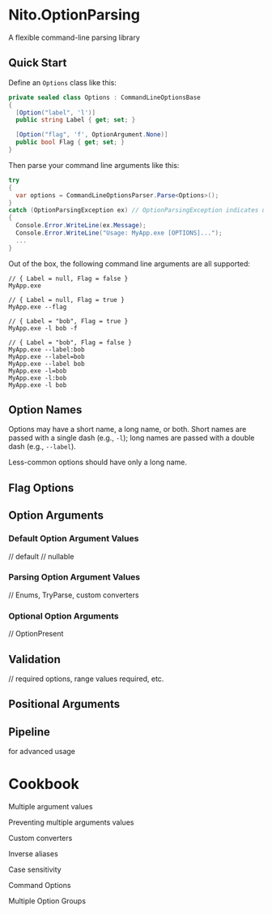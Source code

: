 # Nito.OptionParsing
A flexible command-line parsing library

## Quick Start

Define an `Options` class like this:

```C#
private sealed class Options : CommandLineOptionsBase
{
  [Option("label", 'l')]
  public string Label { get; set; }

  [Option("flag", 'f', OptionArgument.None)]
  public bool Flag { get; set; }
}
```

Then parse your command line arguments like this:

```C#
try
{
  var options = CommandLineOptionsParser.Parse<Options>();
}
catch (OptionParsingException ex) // OptionParsingException indicates user error
{
  Console.Error.WriteLine(ex.Message);
  Console.Error.WriteLine("Usage: MyApp.exe [OPTIONS]...");
  ...
}
```

Out of the box, the following command line arguments are all supported:

```
// { Label = null, Flag = false }
MyApp.exe
```

```
// { Label = null, Flag = true }
MyApp.exe --flag
```

```
// { Label = "bob", Flag = true }
MyApp.exe -l bob -f
```

```
// { Label = "bob", Flag = false }
MyApp.exe --label:bob
MyApp.exe --label=bob
MyApp.exe --label bob
MyApp.exe -l=bob
MyApp.exe -l:bob
MyApp.exe -l bob
```

## Option Names

Options may have a short name, a long name, or both. Short names are passed with a single dash (e.g., `-l`); long names are passed with a double dash (e.g., `--label`).

Less-common options should have only a long name.

## Flag Options

## Option Arguments

### Default Option Argument Values

// default
// nullable

### Parsing Option Argument Values

// Enums, TryParse, custom converters

### Optional Option Arguments

// OptionPresent

## Validation

// required options, range values required, etc.

## Positional Arguments

## Pipeline

for advanced usage

# Cookbook

Multiple argument values

Preventing multiple arguments values

Custom converters

Inverse aliases

Case sensitivity

Command Options

Multiple Option Groups